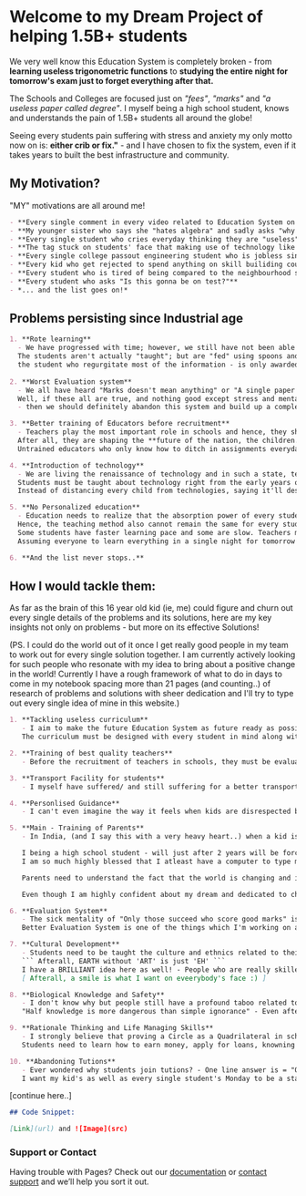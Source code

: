 <h1>Welcome to my Dream Project of helping 1.5B+ students</h1>  

We very well know this Education System is completely broken - from **learning useless trigonometric functions** to **studying the entire night for tomorrow's exam just to forget everything after that.**

The Schools and Colleges are focused just on *"fees"*, *"marks"* and *"a useless paper called degree"*.
I myself being a high school student, knows and understands the pain of 1.5B+ students all around the globe!  

Seeing every students pain suffering with stress and anxiety my only motto now on is: **either crib or fix."** - and I have chosen to fix the system, even if it takes years to built the best infrastructure and community.

<h2>My Motivation?</h2>

"MY" motivations are all around me!
```markdown
- **Every single comment in every video related to Education System on youtube and every other platform".**  
- **My younger sister who says she "hates algebra" and sadly asks "why can't kids choose those subjects which they love the most?"**  
- **Every single student who cries everyday thinking they are "useless" just because they can't score a hundred in every subject like the topper guy.**  
- **The tag stuck on students' face that making use of technology like mobiles and laptops are bad for a student.**  
- **Every single college passout engineering student who is jobless since they weren't "skilled enough" for any job - ironically, even after studying for 20 years!**  
- **Every kid who get rejected to spend anything on skill builiding courses with the tag of "you aren't studying enough!"**  
- **Every student who is tired of being compared to the neighbourhood studious child.**  
- **Every student who asks "Is this gonna be on test?"**  
- *... and the list goes on!*
```
<h2>Problems persisting since Industrial age</h2>

```markdown
1. **Rote learning**
  - We have progressed with time; however, we still have not been able to move away from rote learning.
  The students aren't actually "taught"; but are "fed" using spoons and forced to swallow down the throat and during exam, 
  the student who regurgitate most of the information - is only awarded.
  
2. **Worst Evaluation system**
  - We all have heard "Marks doesn't mean anything" or "A single paper can't decide your future".
  Well, if these all are true, and nothing good except stress and mental pressure comes out of "system of Marks" 
  - then we should definitely abandon this system and build up a complete new system of evaluation.

3. **Better training of Educators before recruitment**
  - Teachers play the most important role in schools and hence, they should be given the best of class training.
  After all, they are shaping the **future of the nation, the children.** 
  Untrained educators who only know how to ditch in assignments everyday without teaching anything is worthless!

4. **Introduction of technology**
  - We are living the renaissance of technology and in such a state, technology and education system cannot be kept apart. 
  Students must be taught about technology right from the early years of their education so that it does not come like an alien thing in their later times.
  Instead of distancing every child from technologies, saying it'll destroy their life - must teach them how to make the most use of it. 

5. **No Personalized education**
  - Education needs to realize that the absorption power of every student cannot be the same. 
  Hence, the teaching method also cannot remain the same for every student in a class of 40 students.
  Some students have faster learning pace and some are slow. Teachers must have a keen eye on observing each of their students.
  Assuming everyone to learn everything in a single night for tomorrow's surprise test is totally absurd - this makes students dull and un-motivated.

6. **And the list never stops..**  

```
<h2>How I would tackle them:</h2>

As far as the brain of this 16 year old kid (ie, me) could figure and churn out every single details of the problems and its solutions, here are my key insights not only on problems - but more on its effective Solutions!

(PS. I could do the world out of it once I get really good people in my team to work out for every single solution together. I am currently actively looking for such people who resonate with my idea to bring about a positive change in the world! Currently I have a rough framework of what to do in days to come in my notebook spacing more than 21 pages (and counting..) of research of problems and solutions with sheer dedication and I'll try to type out every single idea of mine in this website.)  


```markdown
1. **Tackling useless curriculum**
   - I aim to make the future Education System as future ready as possible and that can't be done without restructuring of the  backbone of schools - Curriculum.
   The curriculum must be designed with every student in mind along with the incorporation of every digital aspect in mind. I am still working on a rough sketch of the curriculum and its a long one, so at present I'll first complete the prototype of it and try to present here later in a more visualised way for easy interpretation.

2. **Training of best quality teachers**
   - Before the recruitment of teachers in schools, they must be evaluated on the basis of their skills and humanitarian values and not just by seeing their degree in hand - (afterall, to make the world understand that a mere degree cannot judge any person - We need to change it!) and I will do it!

3. **Transport Facility for students**
   - I myself have suffered/ and still suffering for a better transport facility to reach school. Even though we have transport facilities, they aren't meant for eveeryone due to its highest price hikes. I plan to create a network of people all around India (and later around the world as well) who could lend their unused, idle bikes, cycles, scooters, motors, etc to help other students travel in a least possible fee base - so the Owner could as well get a small commisson on the distance covered and the parents could have a safer way to send their kids to schools without ditching thousands every month on transport facilities. BUT, this idea of mine has a complete different website, which I'll work on soon!

4. **Personlised Guidance** 
   - I can't even imagine the way it feels when kids are disrespected by the teachers themselves because they couldn't understand a thing/topic. Most of the teachers' behaviour towards students are totally dependent on the fact that how much the kid scores in their subject - which is absolutely absurd. Kids have their own capabilities and learning speed and without personalised guidance, kids will either *loose their track and walk on the wrong path* or *Sadly, they would surely give up everything thinking they're worthless in this huge world*.

5. **Main - Training of Parents**
   - In India, (and I say this with a very heavy heart..) when a kid is born, they only have 2 options on Earth - if boy, then "enginner" and if girl, then "doctor". Kids are made to believe that consistent First ranking in the class is the only way to have a bright future! I can't even blame our parents completely - the reason is that our parents were born in an era of poverty and without much opportunities, they could hardly earn their living, and all they want if a fixed income government job for their kids for a secure future but they don't understand is that the era has changed, and every kid has a burning flame inside them to do something really GREAT!   

   I being a high school student - will just after 2 years will be forced to go to college and waste 4 years of life even when I have a clear belief that I could and will bring a Positive change in the entire world! And sadly, I being an indian student can't do much about it - If I told my parents that I want to change the world, the first reaction would be "laughter" with one single line: ``` "Ayush, we as middle class family, can never be rich and only "rich kids" or "god-gifted" children can only do great in this world, You go and study sincerely and get a good job in multinational company and take us on a world tour." ```  
   I am so much highly blessed that I atleast have a computer to type my dream out - but imagining kids of my age who don't even have a mobile phone for classes makes me so sad.  

   Parents need to understand the fact that the world is changing and imposing their own dreams on their really passionate kid will make him another lost case among the millions of dreams dying after every Parents-Teacher Meeting Day in India!

   Even though I am highly confident about my dream and dedicated to change the world, I won't be surprised if someday I am be told to delete all these dreams out of my mind and start preparing for the entrance exams and *I'd be another lost case of a really passionate kid who "wanted" to change the world but was made to believe that a job is the best thing for a "middle class child".*

6. **Evaluation System**
   - The sick mentality of "Only those succeed who score good marks" is deep rooted in the minds of every parent. Ironically, Marks were designed to evaluate students - but guess what, a student's future is decided by a evaluation system given out by other human! It simply means its deep rooted that we measure our success rates on the basis of comparision of other's success. Students seems to be satisfied with a 40% marks if the topper's marks is 45%. 
   Better Evaluation System is one of the things which I'm working on along with lot of other things in my small sized mind! :)

7. **Cultural Development**
   - Students need to be taught the culture and ethnics related to their respected areas and nation/states. Real culture has a lot of value in every individual's life. A child must feel connected to their homeland even when they aren't in that place and to do that, we need to embrace cultural development of kids and teach them real "ART".
   ``` Afterall, EARTH without 'ART' is just 'EH' ```  
   I have a BRILLIANT idea here as well! - People who are really skilled in these topics are working hard in villages to atleast survive for a day's meal - We could give them employment and a better living income in return of them teaching kids about the skills. It'll be a win-win for both kid as well as the person! 
   [ Afterall, a smile is what I want on eveerybody's face :) ]

8. **Biological Knowledge and Safety**
   - I don't know why but people still have a profound taboo related to menstruation, sex and personal hygiene. Instead of fighting over religious ideas, we must incorporate these general life topics which will create issues in future due to lack of knowledge  among children.  
   "Half knowledge is more dangerous than simple ignorance" - Even after knowing this very well, we generally skip these topics due to embarrasment - which must not be the case!

9. **Rationale Thinking and Life Managing Skills**
   - I strongly believe that proving a Circle as a Quadrilateral in schools won't teach students about dealing with stress, relationships, time management, disturbed sleep cycles (its 4am here and I'm still typing), feeling of isolation, recovering from emotional pains and traumas. 
   Students need to learn how to earn money, apply for loans, knowning basic laws about your country, how to express their feelings and thoughts and become confident. Respecting every person as a human and not on the basis of race or colour must be at highest priority - and quality teachers are the ones who'll do so!

10. **Abandoning Tutions**
   - Ever wondered why students join tutions? - One line answer is = "OUR SCHOOLS AREN'T SKILLED ENOUGH". If the schools in this world were skilled enough, then no student would have a need to attend another 6 hour of useless coachings charging tons of money from every parent.
   I want my kid's as well as every single student's Monday to be a start of new revolution and not a sad feeling of "Ah, again schools!"

```
[continue here..]

```markdown
## Code Snippet:

[Link](url) and ![Image](src)
```

### Support or Contact

Having trouble with Pages? Check out our [documentation](https://docs.github.com/categories/github-pages-basics/) or [contact support](https://support.github.com/contact) and we’ll help you sort it out.
